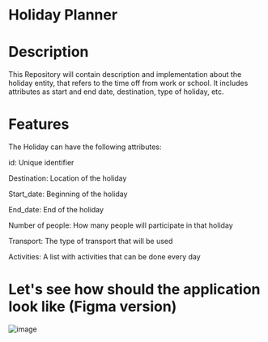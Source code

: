 # Holiday Planner
# Description
This Repository will contain description and implementation about the holiday entity, that refers to the time off from work or school. It includes attributes as start and end date, destination, type of holiday, etc.

# Features
The Holiday can have the following attributes:
  
  id: Unique identifier

  Destination: Location of the holiday
  
  Start_date: Beginning of the holiday
  
  End_date: End of the holiday

  Number of people: How many people will participate in that holiday

  Transport: The type of transport that will be used

  Activities: A list with activities that can be done every day

# Let's see how should the application look like (Figma version)

![image](https://github.com/user-attachments/assets/62f0e69f-c464-464f-9c5b-1a9a5e0f9c34)
